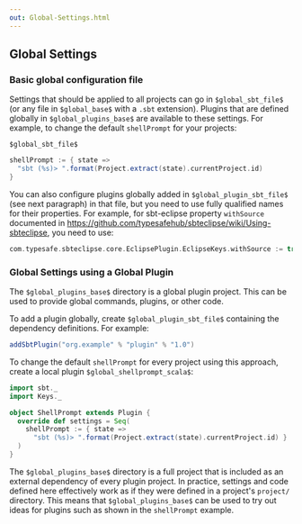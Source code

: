 ```yaml
---
out: Global-Settings.html
---
```


Global Settings
---------------

### Basic global configuration file

Settings that should be applied to all projects can go in
`$global_sbt_file$` (or any file in `$global_base$` with a `.sbt`
extension). Plugins that are defined globally in `$global_plugins_base$`
are available to these settings. For example, to change the default
`shellPrompt` for your projects:

`$global_sbt_file$`

```scala
shellPrompt := { state =>
  "sbt (%s)> ".format(Project.extract(state).currentProject.id)
}
```

You can also configure plugins globally added in `$global_plugin_sbt_file$`
(see next paragraph) in that file, but you need to use fully qualified
names for their properties. For example, for sbt-eclipse property `withSource`
documented in https://github.com/typesafehub/sbteclipse/wiki/Using-sbteclipse,
you need to use:

```scala
com.typesafe.sbteclipse.core.EclipsePlugin.EclipseKeys.withSource := true
```


### Global Settings using a Global Plugin

The `$global_plugins_base$` directory is a global plugin project. This
can be used to provide global commands, plugins, or other code.

To add a plugin globally, create `$global_plugin_sbt_file$` containing
the dependency definitions. For example:

```scala
addSbtPlugin("org.example" % "plugin" % "1.0")
```

To change the default `shellPrompt` for every project using this
approach, create a local plugin `$global_shellprompt_scala$`:

```scala
import sbt._
import Keys._

object ShellPrompt extends Plugin {
  override def settings = Seq(
    shellPrompt := { state =>
      "sbt (%s)> ".format(Project.extract(state).currentProject.id) }
  )
}
```

The `$global_plugins_base$` directory is a full project that is
included as an external dependency of every plugin project. In practice,
settings and code defined here effectively work as if they were defined
in a project's `project/` directory. This means that
`$global_plugins_base$` can be used to try out ideas for plugins such as
shown in the `shellPrompt` example.

